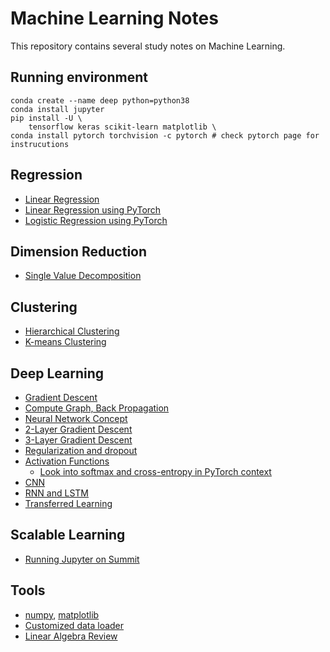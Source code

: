 # Machine Learning Notes

This repository contains several study notes on Machine Learning.

## Running environment

    conda create --name deep python=python38
    conda install jupyter
    pip install -U \
        tensorflow keras scikit-learn matplotlib \
    conda install pytorch torchvision -c pytorch # check pytorch page for instrucutions
    
## Regression

* [Linear Regression](Regression/Linear-Regression.ipynb)
* [Linear Regression using PyTorch](Regression/regressiion-pytorch.ipynb)
* [Logistic Regression using PyTorch](Regression/logistic-pytorch.ipynb)

## Dimension Reduction

* [Single Value Decomposition](PCA/SVD.ipynb)

## Clustering

* [Hierarchical Clustering](Clustering/hierarchical_clustering.ipynb)
* [K-means Clustering](Clustering/kmeans.ipynb)
  
## Deep Learning
* [Gradient Descent](DL/gd-general.ipynb)
* [Compute Graph, Back Propagation](DL/autograd.ipynb)
* [Neural Network Concept](DL/ANN-basics.ipynb)
* [2-Layer Gradient Descent](DL/gd_2_layer.ipynb)
* [3-Layer Gradient Descent](DL/gd_3_layer.ipynb)
* [Regularization and dropout](DL/regularization.ipynb)
* [Activation Functions](DL/activation_functions.ipynb)
    * [Look into softmax and cross-entropy in PyTorch context](DL/softmax.ipynb)
* [CNN](DL/CNN.ipynb)
* [RNN and LSTM](DL/RNN.ipynb)
* [Transferred Learning](DL/transfer_learning.md)
## Scalable Learning

* [Running Jupyter on Summit](JupyterOnSummit.md)

## Tools

* [numpy](tools/numpy.ipynb), [matplotlib](tools/matplotlib.ipynb)
* [Customized data loader](tools/data_loader.ipynb)
* [Linear Algebra Review](Linear-Algebra-Review.ipynb)
